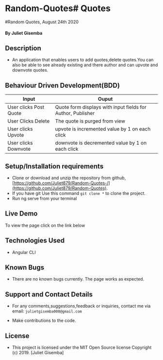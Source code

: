 # Random-Quotes# Quotes
#Random Quotes, August 24th 2020
#### By **Juliet Gisemba**

## Description
- An application that enables users to add quotes,delete quotes.You can also be able to see already existing and there author and can upvote and downvote quotes.

## Behaviour Driven Development(BDD)

| Input                        | Ouput                                                                                            |
|--------------------------    |----------------------------------------------------------------------------------------------    |
| User clicks Post  Quote     | Quote form displays with input fields for Author, Publisher                  |
| User Clicks Delete           | The quote is purged from view             |
| User clicks Upvote        |   upvote is incremented value by   1 on each click      |
| User clicks Downvote     | downvote is decremented value by 1 on each click     |

## Setup/Installation requirements

- Clone  or download and unzip the repository from github, [https://github.com/Juliet879/Random-Quotes-/](https://github.com/Juliet879/Random-Quotes).
- If you have git Use this command `git clone *` to clone the project.
- Run ng serve from your terminal

## Live Demo
To view the page click on the link below

## Technologies Used
- Angular CLI

## Known Bugs
- There are no known bugs currently. The page works as expected.

## Support and Contact Details
- For any comments,suggestions,feedback or inquiries, contact me via email: `julietgisemba000@gmail.com`


- Make contributions to the code.

## License
- This project is licensed under the MIT Open Source license Copyright (c) 2019. [Juliet Gisemba]
